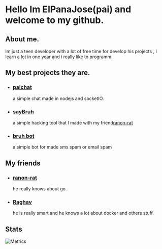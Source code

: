 # Hello Im ElPanaJose(pai) and welcome to my github.

## About me.

Im just a teen developer with a lot of free time for develop his projects , I learn a lot in one year and i really like to programm.

## My best projects they are.

- <a href="https://chat-pai.herokuapp.com/"> <h3>paichat</h3> </a> a simple chat made in nodejs and socketIO.

- <a href="https://github.com/ranon-rat/sayBruh"> <h3>sayBruh</h3> </a> a simple hacking tool that I made with my friend[ranon-rat](https://github.com/ranon-rat) 
  
- <a href="https://github.com/ELPanaJose/bruh-bot"><h3>bruh bot</h3></a> a simple bot for made sms spam or email spam

## My friends

- <a href="https://github.com/ranon-rat"><h3>ranon-rat</h3></a> he really knows about go.
- <a href="https://github.com/nerdthatnoonelikes"><h3>Raghav</h3></a> he is really smart and he knows a lot about docker and others stuff.

## Stats

![Metrics](https://metrics.lecoq.io/ELPanaJose?template=classic&languages=1&languages.colors=github&languages.threshold=0%25&config.timezone=America%2FBogota)
